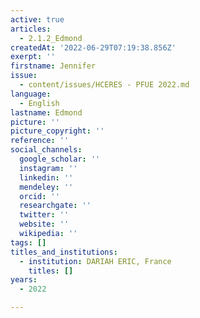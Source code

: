 ```yaml
---
active: true
articles:
  - 2.1.2_Edmond
createdAt: '2022-06-29T07:19:38.856Z'
exerpt: ''
firstname: Jennifer
issue:
  - content/issues/HCERES - PFUE 2022.md
language:
  - English
lastname: Edmond
picture: ''
picture_copyright: ''
reference: ''
social_channels:
  google_scholar: ''
  instagram: ''
  linkedin: ''
  mendeley: ''
  orcid: ''
  researchgate: ''
  twitter: ''
  website: ''
  wikipedia: ''
tags: []
titles_and_institutions:
  - institution: DARIAH ERIC, France
    titles: []
years:
  - 2022

---
```


